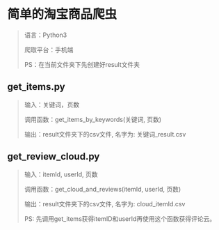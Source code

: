 # 简单的淘宝商品爬虫

> 语言：Python3
> 
> 爬取平台：手机端
> 
> PS：在当前文件夹下先创建好result文件夹

## get_items.py

> 输入：关键词，页数
>
> 调用函数：get_items_by_keywords(关键词, 页数)
>
> 输出：result文件夹下的csv文件, 名字为: 关键词_result.csv

## get_review_cloud.py

> 输入：itemId, userId, 页数
>
> 调用函数：get_cloud_and_reviews(itemId, userId, 页数)
> 
> 输出：result文件夹下的csv文件, 名字为: cloud_itemId.csv
> 
> PS: 先调用get_items获得itemID和userId再使用这个函数获得评论云。